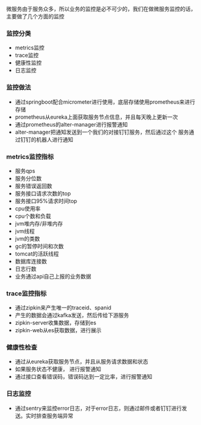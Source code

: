微服务由于服务众多，所以业务的监控是必不可少的，我们在做微服务监控的话，主要做了几个方面的监控

### 监控分类
- metrics监控
- trace监控
- 健康性监控
- 日志监控

### 监控做法
- 通过springboot配合micrometer进行使用，底层存储使用prometheus来进行存储
- prometheus从eureka上面获取服务节点信息，并且每天晚上更新一次
- 通过prometheus的alter-manager进行报警通知
- alter-manager把通知发送到一个我们的对接钉钉服务，然后通过这个
服务通过钉钉的机器人进行通知

### metrics监控指标
- 服务qps
- 服务分位数
- 服务错误返回数
- 服务接口请求次数的top
- 服务接口95%请求时间top
- cpu使用率
- cpu个数和负载
- jvm堆内存/非堆内存
- jvm线程
- jvm的类数
- gc的暂停时间和次数
- tomcat的活跃线程
- 数据库连接数
- 日志行数
- 业务通过api自己上报的业务数据


### trace监控指标
- 通过zipkin来产生唯一的traceid、spanid
- 产生的数据会通过kafka发送，然后传给下游服务
- zipkin-server收集数据，存储到es
- zipkin-web从es获取数据，进行展示

### 健康性检查
- 通过从eureka获取服务节点，并且从服务请求数据和状态
- 如果服务状态不健康， 进行报警通知
- 通过接口查看错误码，错误码达到一定比率，进行报警通知

### 日志监控
- 通过sentry来监控error日志，对于error日志，则通过邮件或者钉钉进行发送。实时排查服务端异常